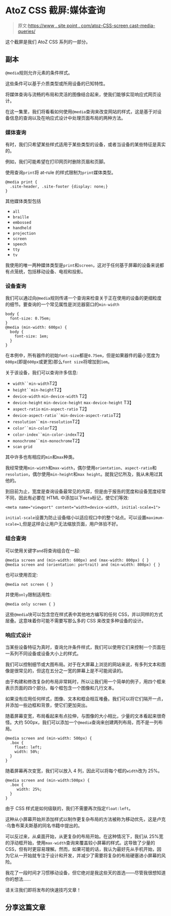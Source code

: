 # AtoZ CSS 截屏:媒体查询

> 原文:[https://www . site point . com/atoz-CSS-screen cast-media-queries/](https://www.sitepoint.com/atoz-css-screencast-media-queries/)

这个截屏是我们 AtoZ CSS 系列的一部分。

## 副本

`@media`规则允许元素的条件样式。

这些条件可以基于介质类型或所用设备的已知特性。

将媒体查询与流畅的布局和灵活的图像结合起来，使我们能够实现响应式网页设计。

在这一集里，我们将看看如何使用`@media`查询来改变网站的样式，这是基于对设备信息的查询以及在响应式设计中处理页面布局的两种方法。

### 媒体查询

有时，我们只希望某些样式适用于某些类型的设备，或者当设备的某些特征是真实的。

例如，我们可能希望在打印网页时删除页眉和页脚。

使用查询`print`将 at-rule 的样式限制为`print`媒体类型。

```
@media print {
  .site-header, .site-footer {display: none;}
}
```

其他媒体类型包括

*   `all`
*   `braille`
*   `embossed`
*   `handheld`
*   `projection`
*   `screen`
*   `speech`
*   `tty`
*   `tv`

我使用的唯一两种媒体类型是`print`和`screen`，这对于任何基于屏幕的设备来说都有点笼统，包括移动设备、电视和投影。

### 设备查询

我们可以通过向`@media`规则传递一个查询来检查关于正在使用的设备的更细粒度的细节。要查询的一个常见属性是浏览器窗口的`min-width`

```
body {
  font-size: 0.75em;
}
@media (min-width: 600px) {
  body {
    font-size: 1em;
  }
}
```

在本例中，所有器件的初始`font-size`都是`0.75em`，但是如果器件的最小宽度为`600px`(即是`600px`或更宽)那么`font size`将增加到`1em`。

关于该设备，我们可以查询许多信息:

*   `width``min-width`T2】
*   `height``min-height`T2】
*   `device-width` `min-device-width` T2】
*   `device-height` `min-device-height` `max-device-height` T3】
*   `aspect-ratio` `min-aspect-ratio` T2】
*   `device-aspect-ratio``min-device-aspect-ratio`T2】
*   `resolution``min-resolution`T2】
*   `color``min-color`T2】
*   `color-index``min-color-index`T2】
*   `monochrome``min-monochrome`T2】
*   `scan` `grid`

其中许多也有相应的`min`和`max`种类。

我经常使用`min-width`和`max-width`，偶尔使用`orientation`、`aspect-ratio`和`resolution`，偶尔使用`min-height`和`max height`。就我记忆所及，我从未用过其他的。

到目前为止，宽度是查询设备最常见的内容，但是由于报告的宽度和设备宽度经常不同，因此有必要在 HTML 中添加以下`meta`标记，使它们等效:

```
<meta name="viewport" content="width=device-width, initial-scale=1">
```

`initial-scale`设置为防止设备缩小以适应视口中的整个站点。可以设置`maximum-scale=1`,但是这样会让用户无法缩放页面，用户体验不好。

### 组合查询

可以使用关键字`and`将查询组合在一起:

```
@media screen and (min-width: 600px) and (max-width: 800px) { }
@media screen and (orientation: portrait) and (min-width: 800px) { }
```

也可以使用否定:

```
@media not screen { }
```

并使用`only`限制适用性:

```
@media only screen { }
```

这些`@media`块可以包含您在样式表中其他地方编写的任何 CSS，并以同样的方式层叠。这意味着你可能不需要写那么多的 CSS 来改变多种设备的设计。

### 响应式设计

当某些设备特征为真时，查询允许条件样式，我们可以使用它们来控制一个页面在一系列不同设备或设备大小上的样式。

我们可以控制细节或大图布局。对于在大屏幕上浏览的网站来说，有多列文本和图像是很常见的，但这在五分之一宽的屏幕上是不可能阅读的。

由于构建和修改复杂的布局非常耗时，所以让我们用一个简单的例子，用四个框来表示页面的四个部分。每个框包含一个图像和几行文本。

如果没有应用任何样式，图像、文本和框会相互堆叠。我们可以将它们隔开一点，并添加一些边框和背景，使它们更加突出。

随着屏幕变宽，布局看起来有点拉伸，与图像的大小相比，少量的文本看起来很奇怪。大约 500px，我们可以添加一个`@media`查询来创建两列布局，而不是一列布局。

```
@media screen and (min-width: 500px) {
  .box { 
    float: left;
    width: 50%; 
  }
}
```

随着屏幕再次变宽，我们可以放入 4 列，因此可以将每个框的`width`改为 25%。

```
@media screen and (min-width:500px) {
  .box { 
     width: 25%; 
  }
}
```

由于 CSS 样式是如何级联的，我们不需要再次指定`float:left`。

这种从小屏幕开始并添加样式以制作更复杂布局的方法被称为移动优先，这是卢克·乌鲁布莱夫斯基的同名书籍中提出的。

可以反过来，从桌面开始，从更复杂的布局开始。在这种情况下，我们从 25%宽的浮动框开始，使用`max-width`查询来覆盖较小屏幕的样式。这导致了少量的 CSS，但有时更容易理解。然而，如果可能的话，我认为最好先从手机开始，因为它从一开始就专注于设计和开发，并减少了需要将复杂的布局硬塞进小屏幕的风险。

我花了一段时间才习惯移动设备，但它绝对是我这些天的首选——尽管我很想知道你的想法……

请关注我们即将发布的快速技巧文章！

## 分享这篇文章